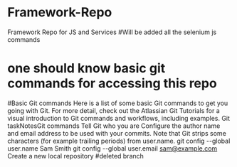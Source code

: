# Framework-Repo
Framework Repo for JS and Services
#Will be added all the selenium js commands
# one should know basic git commands for accessing this repo
#Basic Git commands
Here is a list of some basic Git commands to get you going with Git.
For more detail, check out the  Atlassian Git Tutorials  for a visual introduction to Git commands and workflows, including examples.
Git taskNotesGit commands
Tell Git who you are
Configure the author name and email address to be used with your commits.
Note that Git strips some characters (for example trailing periods) from user.name.
git config --global user.name Sam Smith
git config --global user.email sam@example.com
Create a new local repository
#deleted branch

